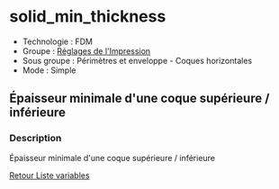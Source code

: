 # solid_min_thickness

* Technologie : FDM
* Groupe : [Réglages de l'Impression](../print_settings/print_settings.md)
* Sous groupe : Périmètres et enveloppe - Coques horizontales
* Mode : Simple

## Épaisseur minimale d'une coque supérieure / inférieure

### Description

Épaisseur minimale d'une coque supérieure / inférieure

[Retour Liste variables](variable_list.md)